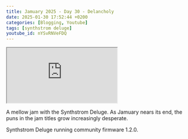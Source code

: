 ```yaml
---
title: Jamuary 2025 - Day 30 - Delancholy
date: 2025-01-30 17:52:44 +0200
categories: [Blogging, Youtube]
tags: [synthstrom deluge]
youtube_id: nYSvRNVeFDQ
---
```



<div class="embed-responsive embed-responsive-16by9" >
    <iframe class="embed-responsive-item"  src="https://www.youtube.com/embed/{{ page.youtube_id }}"></iframe>
</div>

A mellow jam with the Synthstrom Deluge. As Jamuary nears its end, the puns in the jam titles grow increasingly desperate.

Synthstrom Deluge running community firmware 1.2.0.